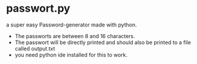 # passwort.py
a super easy Password-generator made with python.

- The passworts are between 8 and 16 characters.
- The passwort will be directly printed and should also be printed to a file called output.txt
- you need python ide installed for this to work.
